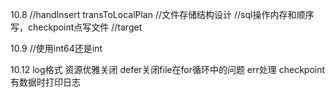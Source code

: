 10.8
//handInsert
transToLocalPlan
//文件存储结构设计
//sql操作内存和顺序写，checkpoint点写文件
//target

10.9
//使用int64还是int

10.12
log格式
资源优雅关闭 defer关闭file在for循环中的问题
err处理
checkpoint有数据时打印日志
